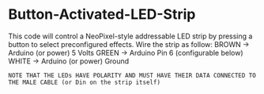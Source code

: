 # Button-Activated-LED-Strip

  This code will control a NeoPixel-style addressable LED strip by pressing a button to select preconfigured effects.
    Wire the strip as follow:
    BROWN -> Arduino (or power) 5 Volts
    GREEN -> Arduino Pin 6 (configurable below)
    WHITE -> Arduino (or power) Ground

    NOTE THAT THE LEDs HAVE POLARITY AND MUST HAVE THEIR DATA CONNECTED TO THE MALE CABLE (or Din on the strip itself)
